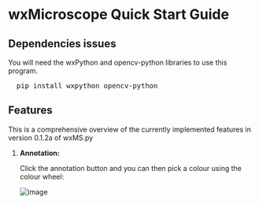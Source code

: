 # wxMicroscope Quick Start Guide

## Dependencies issues
You will need the wxPython and opencv-python libraries to use this program. 

<pre>  pip install wxpython opencv-python </pre>

## Features

This is a comprehensive overview of the currently implemented features in version 0.1.2a of wxMS.py

1. <b>Annotation:</b>

    Click the annotation button and you can then pick a colour using the colour wheel:
   
   ![image](https://github.com/user-attachments/assets/f0008e33-5dad-4438-9a6a-2621c71d640b)



